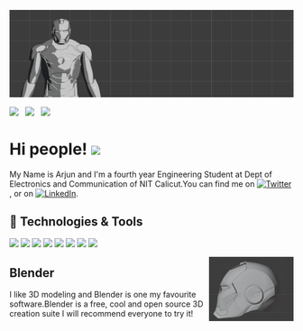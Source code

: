 [![Header](https://github.com/Arjunumesh11/Arjunumesh11/blob/master/iron_man_blender.png "Header")](https://github.com/Arjunumesh11/Arjunumesh11)
<p align='center'>

<a href="https://twitter.com/ArjunUS11"><img height="30" src="https://github.com/WaylonWalker/WaylonWalker/blob/main/icon/twitter.png?raw=true"></a>&nbsp;&nbsp;
<a href="https://instagram.com/arjun_us11"><img height="30" src="https://github.com/WaylonWalker/WaylonWalker/blob/main/icon/instagram.jpg?raw=true"></a>&nbsp;&nbsp;
<a href=" https://in.linkedin.com/in/arjun-u-s-304363166"><img height="30" src="https://github.com/WaylonWalker/WaylonWalker/blob/main/icon/linkedin.png?raw=true"></a>
</p>

# Hi people! <img src="https://raw.githubusercontent.com/MartinHeinz/MartinHeinz/master/wave.gif" width="30px">

My Name is Arjun and I'm a fourth year Engineering Student at Dept of Electronics and Communication of NIT Calicut.You can find me on [![Twitter][1.2]][1],  or on [![LinkedIn][3.2]][3].

## 🔧 Technologies & Tools
![](https://img.shields.io/badge/OS-Linux-informational?style=flat&logo=linux&logoColor=white&color=2bbc8a)
![](https://img.shields.io/badge/Editor-VScode-informational?style=flat&logo=VScode-idea&logoColor=white&color=2bbc8a)
![](https://img.shields.io/badge/Code-C++-informational?style=flat&logo=C++&logoColor=white&color=2bbc8a)
![](https://img.shields.io/badge/Code-C-informational?style=flat&logo=C&logoColor=white&color=2bbc8a)
![](https://img.shields.io/badge/Code-Matlab-informational?style=flat&logo=Matlab&logoColor=white&color=2bbc8a)
![](https://img.shields.io/badge/Code-JavaScript-informational?style=flat&logo=javascript&logoColor=white&color=2bbc8a)
![](https://img.shields.io/badge/Code-Nodejs-informational?style=flat&logo=Nodejs&logoColor=white&color=2bbc8a)
![](https://img.shields.io/badge/Code-Expressjs-informational?style=flat&logo=Expressjs&logoColor=white&color=2bbc8a)

<p>
  <a href="https://github.com/Arjunumesh11/Arjunumesh11/blob/master/head.png"><img width="150" align='right' src="https://github.com/Arjunumesh11/Arjunumesh11/blob/master/head.png?raw=true"></a>
</p>

## Blender

I like 3D modeling and Blender is one my favourite software.Blender is a free, cool and open source 3D creation suite I will recommend everyone to try it!

[1.1]: http://i.imgur.com/tXSoThF.png (twitter icon with padding)
[2.1]: http://i.imgur.com/0o48UoR.png (github icon with padding)

[1.2]: http://i.imgur.com/wWzX9uB.png (twitter icon without padding)
[2.2]: http://i.imgur.com/9I6NRUm.png (github icon without padding)
[3.2]: https://raw.githubusercontent.com/MartinHeinz/MartinHeinz/master/linkedin-3-16.png (LinkedIn icon without padding)

[1]: https://twitter.com/ArjunUS11
[2]: https://github.com/Arjunumesh11
[3]: https://in.linkedin.com/in/arjun-u-s-304363166
